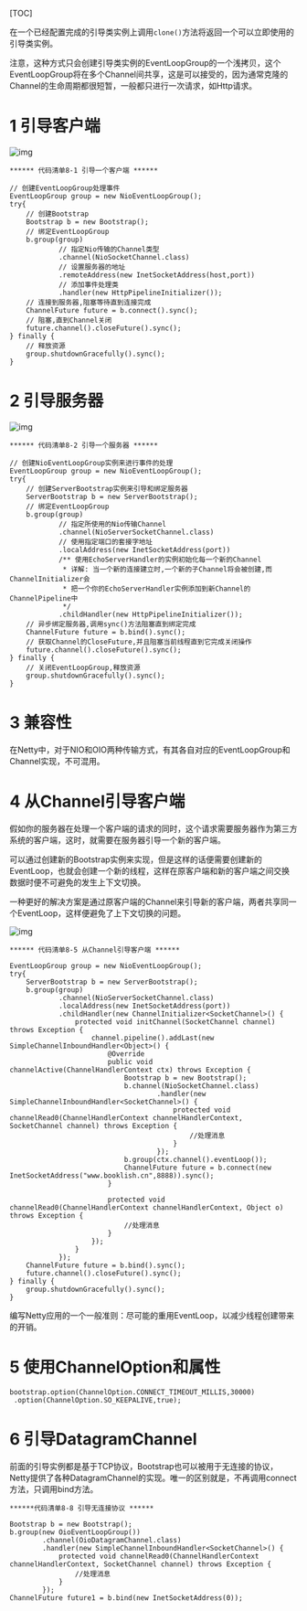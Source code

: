 [TOC]

在一个已经配置完成的引导类实例上调用`clone()`方法将返回一个可以立即使用的引导类实例。

注意，这种方式只会创建引导类实例的EventLoopGroup的一个浅拷贝，这个EventLoopGroup将在多个Channel间共享，这是可以接受的，因为通常克隆的Channel的生命周期都很短暂，一般都只进行一次请求，如Http请求。



# 1 引导客户端

![img](./resources/6.1.png)

```
****** 代码清单8-1 引导一个客户端 ******

// 创建EventLoopGroup处理事件
EventLoopGroup group = new NioEventLoopGroup();
try{
    // 创建Bootstrap
    Bootstrap b = new Bootstrap();
    // 绑定EventLoopGroup
    b.group(group)
            // 指定Nio传输的Channel类型
            .channel(NioSocketChannel.class)
            // 设置服务器的地址
            .remoteAddress(new InetSocketAddress(host,port))
            // 添加事件处理类
            .handler(new HttpPipelineInitializer());
    // 连接到服务器,阻塞等待直到连接完成
    ChannelFuture future = b.connect().sync();
    // 阻塞,直到Channel关闭
    future.channel().closeFuture().sync();
} finally {
    // 释放资源
    group.shutdownGracefully().sync();
}
```



# 2 引导服务器

![img](./resources/6.2.png)

```
****** 代码清单8-2 引导一个服务器 ******

// 创建NioEventLoopGroup实例来进行事件的处理
EventLoopGroup group = new NioEventLoopGroup();
try{
    // 创建ServerBootstrap实例来引导和绑定服务器
    ServerBootstrap b = new ServerBootstrap();
    // 绑定EventLoopGroup
    b.group(group)
            // 指定所使用的Nio传输Channel
            .channel(NioServerSocketChannel.class)
            // 使用指定端口的套接字地址
            .localAddress(new InetSocketAddress(port))
            /** 使用EchoServerHandler的实例初始化每一个新的Channel
             * 详解: 当一个新的连接建立时,一个新的子Channel将会被创建,而ChannelInitializer会
             * 把一个你的EchoServerHandler实例添加到新Channel的ChannelPipeline中
             */
            .childHandler(new HttpPipelineInitializer());
    // 异步绑定服务器,调用sync()方法阻塞直到绑定完成
    ChannelFuture future = b.bind().sync();
    // 获取Channel的CloseFuture,并且阻塞当前线程直到它完成关闭操作
    future.channel().closeFuture().sync();
} finally {
    // 关闭EventLoopGroup,释放资源
    group.shutdownGracefully().sync();
}
```



# 3 兼容性

在Netty中，对于NIO和OIO两种传输方式，有其各自对应的EventLoopGroup和Channel实现，不可混用。



# 4 从Channel引导客户端

假如你的服务器在处理一个客户端的请求的同时，这个请求需要服务器作为第三方系统的客户端，这时，就需要在服务器引导一个新的客户端。

可以通过创建新的Bootstrap实例来实现，但是这样的话便需要创建新的EventLoop，也就会创建一个新的线程，这样在原客户端和新的客户端之间交换数据时便不可避免的发生上下文切换。

一种更好的解决方案是通过原客户端的Channel来引导新的客户端，两者共享同一个EventLoop，这样便避免了上下文切换的问题。

![img](./resources/6.3.png)

```
****** 代码清单8-5 从Channel引导客户端 ******

EventLoopGroup group = new NioEventLoopGroup();
try{
    ServerBootstrap b = new ServerBootstrap();
    b.group(group)
            .channel(NioServerSocketChannel.class)
            .localAddress(new InetSocketAddress(port))
            .childHandler(new ChannelInitializer<SocketChannel>() {
                protected void initChannel(SocketChannel channel) throws Exception {
                    channel.pipeline().addLast(new SimpleChannelInboundHandler<Object>() {
                        @Override
                        public void channelActive(ChannelHandlerContext ctx) throws Exception {
                            Bootstrap b = new Bootstrap();
                            b.channel(NioSocketChannel.class)
                                    .handler(new SimpleChannelInboundHandler<SocketChannel>() {
                                        protected void channelRead0(ChannelHandlerContext channelHandlerContext, SocketChannel channel) throws Exception {
                                            //处理消息
                                        }
                                    });
                            b.group(ctx.channel().eventLoop());
                            ChannelFuture future = b.connect(new InetSocketAddress("www.booklish.cn",8888)).sync();
                        }

                        protected void channelRead0(ChannelHandlerContext channelHandlerContext, Object o) throws Exception {
                            //处理消息
                        }
                    });
                }
            });
    ChannelFuture future = b.bind().sync();
    future.channel().closeFuture().sync();
} finally {
    group.shutdownGracefully().sync();
}
```

编写Netty应用的一个一般准则：尽可能的重用EventLoop，以减少线程创建带来的开销。



# 5 使用ChannelOption和属性

```
bootstrap.option(ChannelOption.CONNECT_TIMEOUT_MILLIS,30000)
 .option(ChannelOption.SO_KEEPALIVE,true);
```



# 6 引导DatagramChannel

前面的引导实例都是基于TCP协议，Bootstrap也可以被用于无连接的协议，Netty提供了各种DatagramChannel的实现。唯一的区别就是，不再调用connect方法，只调用bind方法。



```
******代码清单8-8 引导无连接协议 ******

Bootstrap b = new Bootstrap();
b.group(new OioEventLoopGroup())
        .channel(OioDatagramChannel.class)
        .handler(new SimpleChannelInboundHandler<SocketChannel>() {
            protected void channelRead0(ChannelHandlerContext channelHandlerContext, SocketChannel channel) throws Exception {
                //处理消息
            }
        });
ChannelFuture future1 = b.bind(new InetSocketAddress(0));
```
